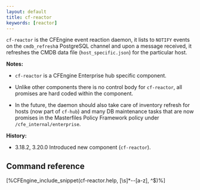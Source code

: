 ```yaml
---
layout: default
title: cf-reactor
keywords: [reactor]
---
```


`cf-reactor` is the CFEngine event reaction daemon, it lists to `NOTIFY` events
on the `cmdb_refresh`a PostgreSQL channel and upon a message received, it
refreshes the CMDB data file (`host_specific.json`) for the particular host.

**Notes:**

* `cf-reactor` is a CFEngine Enterprise hub specific component.

* Unlike other components there is no control body for `cf-reactor`, all
  promises are hard coded within the component.

* In the future, the daemon should also take care of inventory refresh for hosts
  (now part of `cf-hub`) and many DB maintenance tasks that are now promises in
  the Masterfiles Policy Framework policy under `/cfe_internal/enterprise`.

**History:**

* 3.18.2, 3.20.0 Introduced new component (`cf-reactor`).

## Command reference

[%CFEngine_include_snippet(cf-reactor.help, [\s]*--[a-z], ^$)%]
